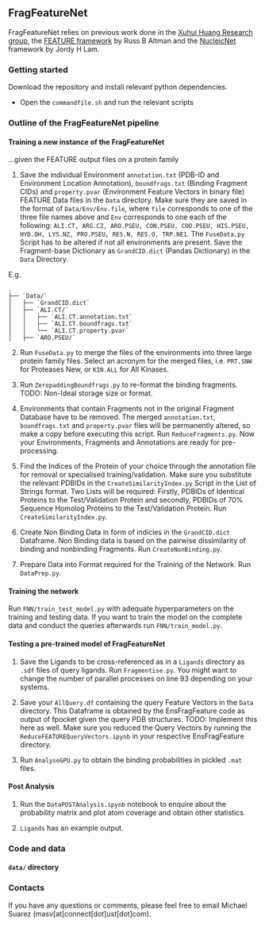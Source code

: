 ## FragFeatureNet

FragFeatureNet relies on previous work done in the [Xuhui Huang Research group](http://compbio.ust.hk/public_html/pmwiki-2.2.8/pmwiki.php?n=Main.HomePage), the [FEATURE framework](https://www.ncbi.nlm.nih.gov/pmc/articles/PMC2559884/) by Russ B Altman and the [NucleicNet](https://www.nature.com/articles/s41467-019-12920-0) framework by Jordy H Lam.

### Getting started

Download the repository and install relevant python dependencies.

- Open the `commandfile.sh` and run the relevant scripts

### Outline of the FragFeatureNet pipeline

#### Training a new instance of the FragFeatureNet 
...given the FEATURE output files on a protein family

1. Save the individual Environment `annotation.txt` (PDB-ID and Environment Location Annotation), `boundfrags.txt` (Binding Fragment CIDs) and `property.pvar` (Environment Feature Vectors in binary file) FEATURE Data files in the `Data` directory. Make sure they are saved in the format of `Data/Env/Env.file`, where `file` corresponds to one of the three file names above and `Env` corresponds to one each of the following: `ALI.CT, ARG.CZ, ARO.PSEU, CON.PSEU, COO.PSEU, HIS.PSEU, HYD.OH, LYS.NZ, PRO.PSEU, RES.N, RES.O, TRP.NE1`. The `FuseData.py` Script has to be altered if not all environments are present. Save the Fragment-base Dictionary as `GrandCID.dict` (Pandas Dictionary) in the `Data` Directory.

E.g.
```
.
├── `Data/`
│   ├── `GrandCID.dict`
│   ├── `ALI.CT/`
│   │   ├── `ALI.CT.annotation.txt`
│   │   ├── `ALI.CT.boundfrags.txt`
│   │   └── `ALI.CT.property.pvar`
│   ├── `ARO.PSEU/`

```

2. Run `FuseData.py` to merge the files of the environments into three large protein family files. Select an acronym for the merged files, i.e. `PRT.SNW` for Proteases New, or `KIN.ALL` for All Kinases.

3. Run `ZeropaddingBoundfrags.py` to re-format the binding fragments. TODO: Non-Ideal storage size or format.

4. Environments that contain Fragments not in the original Fragment Database have to be removed. The merged `annotation.txt`, `boundfrags.txt` and `property.pvar` files will be permanently altered, so make a copy before executing this script. Run `ReduceFragments.py`. Now your Environments, Fragments and Annotations are ready for pre-processing.

5. Find the Indices of the Protein of your choice through the annotation file for removal or specialised training/validation. Make sure you substitute the relevant PDBIDs in the `CreateSimilarityIndex.py` Script in the List of Strings format. Two Lists will be required: Firstly, PDBIDs of Identical Proteins to the Test/Validation Protein and secondly, PDBIDs of 70% Sequence Homolog Proteins to the Test/Validation Protein. Run `CreateSimilarityIndex.py`.

6. Create Non Binding Data in form of indicies in the `GrandCID.dict` Dataframe. Non Binding data is based on the pairwise dissimilarity of binding and nonbinding Fragments. Run `CreateNonBinding.py`.

7. Prepare Data into Format required for the Training of the Network. Run `DataPrep.py`.

#### Training the network

Run `FNN/train_test_model.py` with adequate hyperparameters on the training and testing data. If you want to train the model on the complete data and conduct the queries afterwards run `FNN/train_model.py`. 


#### Testing a pre-trained model of FragFeatureNet

1. Save the Ligands to be cross-referenced as in a `Ligands` directory as `.sdf` files of query ligands. Run `Fragmentise.py`. You might want to change the number of parallel processes on line 93 depending on your systems. 

2. Save your `AllQuery.df` containing the query Feature Vectors in the `Data` directory. This Dataframe is obtained by the EnsFragFeature code as output of fpocket given the query PDB structures. TODO: Implement this here as well. Make sure you reduced the Query Vectors by running the `ReduceFEATUREQueryVectors.ipynb` in your respective EnsFragFeature directory.

3. Run `AnalyseGPU.py` to obtain the binding probabilities in pickled `.mat` files.

#### Post Analysis

1. Run the `DataPOSTAnalysis.ipynb` notebook to enquire about the probability matrix and plot atom coverage and obtain other statistics.

2. `Ligands` has an example output.


### Code and data

#### `data/` directory


### Contacts
If you have any questions or comments, please feel free to email Michael Suarez (masv[at]connect[dot]ust[dot]com).
